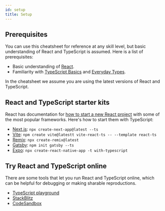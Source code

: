 ```yaml
---
id: setup
title: Setup
---
```


## Prerequisites

You can use this cheatsheet for reference at any skill level, but basic understanding of React and TypeScript is assumed. Here is a list of prerequisites:

- Basic understanding of [React](https://react.dev/).
- Familiarity with [TypeScript Basics](https://www.typescriptlang.org/docs/handbook/2/basic-types.html) and [Everyday Types](https://www.typescriptlang.org/docs/handbook/2/everyday-types.html).

In the cheatsheet we assume you are using the latest versions of React and TypeScript.

## React and TypeScript starter kits

React has documentation for [how to start a new React project](https://react.dev/learn/start-a-new-react-project) with some of the most popular frameworks. Here's how to start them with TypeScript:

- [Next.js](https://nextjs.org/docs/basic-features/typescript): `npx create-next-app@latest --ts`
- [Vite](https://vitejs.dev/guide): `npm create vite@latestt vite-react-ts -- --template react-ts`
- [Remix](https://remix.run/docs/tutorials/blog): `npx create-remix@latest`
- [Gatsby](https://www.gatsbyjs.com/docs/how-to/custom-configuration/typescript/): `npm init gatsby --ts`
- [Expo](https://docs.expo.dev/guides/typescript/): `npx create-react-native-app -t with-typescript`

## Try React and TypeScript online

There are some tools that let you run React and TypeScript online, which can be helpful for debugging or making sharable reproductions.

- [TypeScript playground](https://www.typescriptlang.org/play?target=8&jsx=4#code/JYWwDg9gTgLgBAbzgVwM4FMDKMCGN0A0KGAogGZnoDG8AvnGVBCHAORTo42sDcAsAChB6AB6RYcKhAB2qeAGEIyafihwAvHAAUASg0A+RILiSZcuAG0pymEQwxFNgLobiWXPi0AGHfyECTNHRyShotXQMjAJM4ABMIKmQQdBUAOhhgGAAbdFcAAwBNJUks4CoAa3RYuAASBGsVegzk1Dy-E1pfQWM4DhhkKGltHpMAHn0RmNGwfSLkErLK6vqlRrhm9FRRgHoZybGAI2QYGBk4GXlSivUECPVDe0cVLQb4AGo4AEYdWgnomJil0WcGS+zgOyOJxkfwBOxhcC6AlogiAA)
- [StackBlitz](https://stackblitz.com/fork/react-ts)
- [CodeSandbox](https://ts.react.new/)
